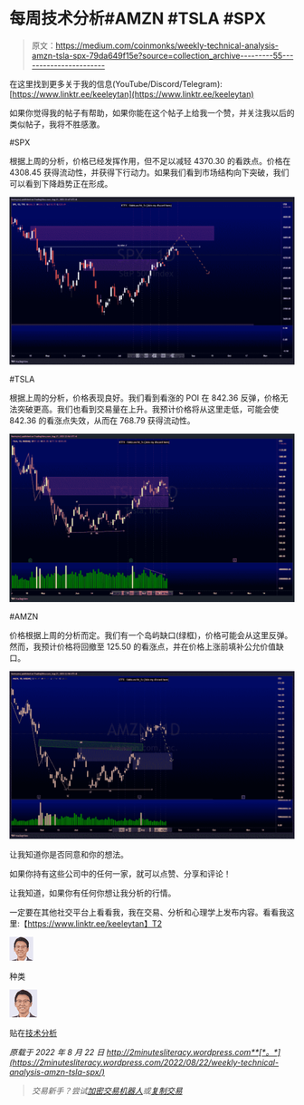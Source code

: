 # 每周技术分析#AMZN #TSLA #SPX

> 原文：<https://medium.com/coinmonks/weekly-technical-analysis-amzn-tsla-spx-79da649f15e?source=collection_archive---------55----------------------->

在这里找到更多关于我的信息(YouTube/Discord/Telegram):[https://www.linktr.ee/keeleytan](https://www.linktr.ee/keeleytan)

如果你觉得我的帖子有帮助，如果你能在这个帖子上给我一个赞，并关注我以后的类似帖子，我将不胜感激。

#SPX

根据上周的分析，价格已经发挥作用，但不足以减轻 4370.30 的看跌点。价格在 4308.45 获得流动性，并获得下行动力。如果我们看到市场结构向下突破，我们可以看到下降趋势正在形成。

![](img/a1c577ec07819f948de9491c8b4c10e5.png)

#TSLA

根据上周的分析，价格表现良好。我们看到看涨的 POI 在 842.36 反弹，价格无法突破更高。我们也看到交易量在上升。我预计价格将从这里走低，可能会使 842.36 的看涨点失效，从而在 768.79 获得流动性。

![](img/7c5d0636fa6a6a1f277ee7915a00596b.png)

#AMZN

价格根据上周的分析而定。我们有一个岛屿缺口(绿框)，价格可能会从这里反弹。然而，我预计价格将回撤至 125.50 的看涨点，并在价格上涨前填补公允价值缺口。

![](img/93e4e20b725d0437ab239e728530a5d9.png)

让我知道你是否同意和你的想法。

如果你持有这些公司中的任何一家，就可以点赞、分享和评论！

让我知道，如果你有任何你想让我分析的行情。

一定要在其他社交平台上看看我，我在交易、分析和心理学上发布内容。看看我这里:【https://www.linktr.ee/keeleytan】T2

![](img/7272ea4f4ccb192e0f73f709fbdf6787.png)

种类

![](img/40f0d8bc37219d7c8199f49625a4763d.png)

贴在[技术分析](https://2minutesliteracy.wordpress.com/tag/technical-analysis/)

*原载于 2022 年 8 月 22 日 http://2minutesliteracy.wordpress.com**[*。*](https://2minutesliteracy.wordpress.com/2022/08/22/weekly-technical-analysis-amzn-tsla-spx/)*

> *交易新手？尝试[加密交易机器人](/coinmonks/crypto-trading-bot-c2ffce8acb2a)或[复制交易](/coinmonks/top-10-crypto-copy-trading-platforms-for-beginners-d0c37c7d698c)*